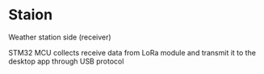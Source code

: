 # Staion
Weather station side (receiver)

STM32 MCU collects receive data from LoRa module and transmit it to the desktop app through USB protocol
